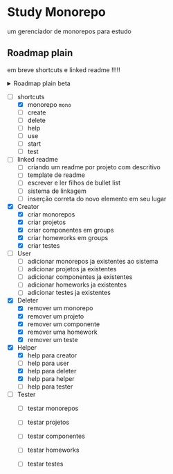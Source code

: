 # Study Monorepo
 um gerenciador de monorepos para estudo








Roadmap plain
---------------------------------------------------------

em breve shortcuts e linked readme !!!!!

<details>
   <summary>Roadmap plain beta</summary>

 - [x] criar uma estrutura basica para ser escalada
   - [x] implementar o padrão strategy para escalabilidade de funções
      - [x] criar o metodo menu help
         - [x] sair do monolito, criação de classes externas e independentes
         - [x] implementar um padrão de comandos
         - [x] refatorar o fluxo de execução
      - [x] criar o metodo exit
   - [x] gestão de monorepo completa
      - [x] logar em um monorepo
      - [x] sair do monorepo
      - [x] criar um monorepo
      - [x] remover um monorepo

</details>


 - [ ] shortcuts
   - [x] monorepo `mono`
   - [ ] create
   - [ ] delete
   - [ ] help
   - [ ] use
   - [ ] start
   - [ ] test 
 - [ ] linked readme
   - [ ] criando um readme por projeto com descritivo
   - [ ] template de readme
   - [ ] escrever e ler filhos de bullet list
   - [ ] sistema de linkagem
   - [ ] inserção correta do novo elemento em seu lugar

 - [x] Creator
   - [x] criar monorepos
   - [x] criar projetos
   - [x] criar componentes em groups
   - [x] criar homeworks em groups
   - [x] criar testes
 - [ ] User
   - [ ] adicionar monorepos ja existentes ao sistema
   - [ ] adicionar projetos ja existentes
   - [ ] adicionar componentes ja existentes
   - [ ] adicionar homeworks ja existentes
   - [ ] adicionar testes ja existentes
 - [x] Deleter
   - [x] remover um monorepo
   - [x] remover um projeto
   - [x] remover um componente
   - [x] remover uma homework
   - [x] remover um teste
 - [x] Helper
   - [x] help para creator
   - [ ] help para user
   - [x] help para deleter
   - [x] help para helper
   - [ ] help para tester
 - [ ] Tester
   - [ ] testar monorepos
   - [ ] testar projetos
   - [ ] testar componentes
   - [ ] testar homeworks
   - [ ] testar testes

